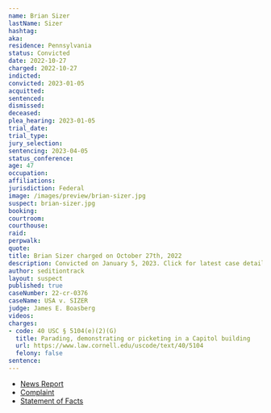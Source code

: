 ```yaml
---
name: Brian Sizer
lastName: Sizer
hashtag:
aka:
residence: Pennsylvania
status: Convicted
date: 2022-10-27
charged: 2022-10-27
indicted:
convicted: 2023-01-05
acquitted:
sentenced:
dismissed:
deceased:
plea_hearing: 2023-01-05
trial_date:
trial_type:
jury_selection:
sentencing: 2023-04-05
status_conference:
age: 47
occupation:
affiliations:
jurisdiction: Federal
image: /images/preview/brian-sizer.jpg
suspect: brian-sizer.jpg
booking:
courtroom:
courthouse:
raid:
perpwalk:
quote:
title: Brian Sizer charged on October 27th, 2022
description: Convicted on January 5, 2023. Click for latest case details.
author: seditiontrack
layout: suspect
published: true
caseNumber: 22-cr-0376
caseName: USA v. SIZER
judge: James E. Boasberg
videos:
charges:
- code: 40 USC § 5104(e)(2)(G)
  title: Parading, demonstrating or picketing in a Capitol building
  url: https://www.law.cornell.edu/uscode/text/40/5104
  felony: false
sentence:
---
```

- [News Report](https://triblive.com/local/regional/ellwood-city-man-whose-wife-pleaded-guilty-to-involvement-in-capitol-riot-now-faces-charges/)
- [Complaint](https://www.justice.gov/usao-dc/case-multi-defendant/file/1549196/download)
- [Statement of Facts](https://www.justice.gov/usao-dc/case-multi-defendant/file/1549201/download)
